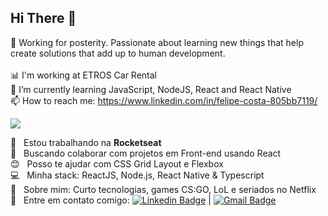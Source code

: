 
## Hi There 👋

 🎯 Working for posterity. Passionate about learning new things that help create solutions that add up to human development.
<br/> <br/> 
 📊 I'm working at ETROS Car Rental <br/> 
 📝 I’m currently learning JavaScript, NodeJS, React and React Native <br/> 
 📫 How to reach me: https://www.linkedin.com/in/felipe-costa-805bb7119/


<img width="auto" src="https://github.com/tgmarinho/tgmarinho/blob/master/banner.png">


 :rocket:  &nbsp; Estou trabalhando na **Rocketseat**
 <br/> :purple_heart: &nbsp; Buscando colaborar com projetos em Front-end usando React
 <br/> :blush: &nbsp; Posso te ajudar com CSS Grid Layout e Flexbox
 <br/> :computer: &nbsp; Minha stack: ReactJS, Node.js, React Native & Typescript
 <br/> 💬  &nbsp; Sobre mim: Curto tecnologias, games CS:GO, LoL e seriados no Netflix
 <br/> :email: &nbsp; Entre em contato comigo: [![Linkedin Badge](https://img.shields.io/badge/-ThiagoMarinho-blue?style=flat-square&logo=Linkedin&logoColor=white&link=https://www.linkedin.com/in/tgmarinho/)](https://www.linkedin.com/in/tgmarinho/) 
| 
[![Gmail Badge](https://img.shields.io/badge/-tgmarinho@gmail.com-c14438?style=flat-square&logo=Gmail&logoColor=white&link=mailto:tgmarinho@gmail.com)](mailto:tgmarinho@gmail.com)
